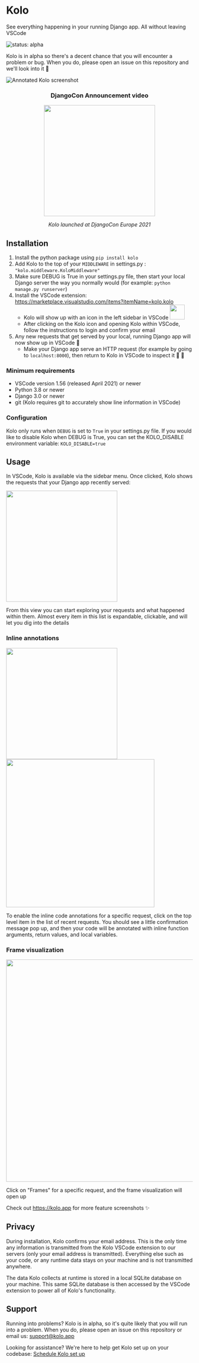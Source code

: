 # Kolo

See everything happening in your running Django app. All without leaving VSCode

![status: alpha](https://img.shields.io/badge/status-alpha-blue)

Kolo is in alpha so there's a decent chance that you will encounter a problem or bug. When you do, please open an issue on this repository and we'll look into it 🙏


![Annotated Kolo screenshot](https://user-images.githubusercontent.com/7718702/120298398-f3d17800-c2c1-11eb-9052-9adbbff0b5f5.png)


<center>
<h3>DjangoCon Announcement video</h3>
<a href="https://www.youtube.com/watch?v=6XR9Y8v7vZ4" alt="Djangocon youtube video"><img width="300px" src="https://user-images.githubusercontent.com/7718702/120330845-204abb80-c2e5-11eb-92b4-51843ec1e9f1.png"></a>

<em>Kolo launched at DjangoCon Europe 2021</em></center>




## Installation
1. Install the python package using `pip install kolo`
2. Add Kolo to the top of your `MIDDLEWARE` in settings.py : `"kolo.middleware.KoloMiddleware"`
3. Make sure DEBUG is True in your settings.py file, then start your local Django server the way you normally would (for example: `python manage.py runserver`)
4. Install the VSCode extension: https://marketplace.visualstudio.com/items?itemName=kolo.kolo
   - Kolo will show up with an icon in the left sidebar in VSCode <img width="40px" src="https://user-images.githubusercontent.com/7718702/120314341-0c965980-c2d3-11eb-9f1d-c3d9bcccd1c9.png">
   - After clicking on the Kolo icon and opening Kolo within VSCode, follow the instructions to login and confirm your email
5. Any new requests that get served by your local, running Django app will now show up in VSCode 🎉
   - Make your Django app serve an HTTP request (for example by going to `localhost:8000`), then return to Kolo in VSCode to inspect it 🔎 🙌

### Minimum requirements
  - VSCode version 1.56 (released April 2021) or newer
  - Python 3.8 or newer
  - Django 3.0 or newer
  - git (Kolo requires git to accurately show line information in VSCode)

### Configuration
Kolo only runs when `DEBUG` is set to `True` in your settings.py file. If you would like to disable Kolo when DEBUG is True, you can set the KOLO_DISABLE environment variable: `KOLO_DISABLE=true`

## Usage

In VSCode, Kolo is available via the sidebar menu. Once clicked, Kolo shows the requests that your Django app recently served:

<img width="300px" src="https://user-images.githubusercontent.com/7718702/120450412-555c1a00-c388-11eb-9b1f-5169814924a8.png">

From this view you can start exploring your requests and what happened within them. Almost every item in this list is expandable, clickable, and will let you dig into the details

### Inline annotations



<img width="300px" src="https://user-images.githubusercontent.com/7718702/120464889-55aee200-c395-11eb-8545-b50268fb48d0.png">

<img width="400px" src="https://user-images.githubusercontent.com/7718702/120464844-4891f300-c395-11eb-9f86-180317851bea.png">

To enable the inline code annotations for a specific request, click on the top level item in the list of recent requests. You should see a little confirmation message pop up, and then your code will be annotated with inline function arguments, return values, and local variables.


### Frame visualization

<img width="600px" src="https://user-images.githubusercontent.com/7718702/120466598-28fbca00-c397-11eb-9656-062e99a62736.png">


Click on "Frames" for a specific request, and the frame visualization will open up


Check out https://kolo.app for more feature screenshots ✨



## Privacy
During installation, Kolo confirms your email address. This is the only time any information is transmitted from the Kolo VSCode extension to our servers (only your email address is transmitted). Everything else such as your code, or any runtime data stays on your machine and is not transmitted anywhere.

The data Kolo collects at runtime is stored in a local SQLite database on your machine. This same SQLite database is then accessed by the VSCode extension to power all of Kolo's functionality.



## Support
Running into problems? Kolo is in alpha, so it's quite likely that you will run into a problem. When you do, please open an issue on this repository or email us: support@kolo.app

Looking for assistance? We're here to help get Kolo set up on your codebase: [Schedule Kolo set up](https://calendly.com/wilhelmklopp)

